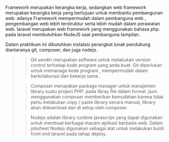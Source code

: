 Framework merupakan kerangka kerja, sedangkan web framework merupakan kerangka kerja yang bertujuan untuk membantu pembangunan web. adanya Framework mempermudah dalam pembanguna web , pengembangan web lebih terstruktur serta lebih mudah dalam perawatan web. laravel merupakan web framework yang menggunakan bahasa php. pada laravel membutuhkan NodeJS saat pembanguna tampilan. 

 Dalam praktikum ini dibutuhkan instalasi perangkat lunak pendukung diantaranya git, composer, dan juga nodejs.
   >> Git sendiri merupakan  software untuk melakukan version control terhadap kode program yang anda buat. Git diperlukan untuk memanage kode program , mempermudah dalam berkolaborasi dan bekerja sama .

   >> Composer merupakan package manager untuk manajemen library suatu project PHP. pada libray file dalam format .json.  menggunakan composer memberikan kemudahan karena tidak perlu melakukan copy / paste library secara manual, library akan didownload dan di setup oleh composer.

   >> Nodejs adalah library runtime javascript yang dapat digunakan untuk membuat berbagai macam aplikasi berbasis web. Dalam jobsheet Nodejs digunakan sebagai alat untuk melakukan build front end laravel pada tahap deploy.